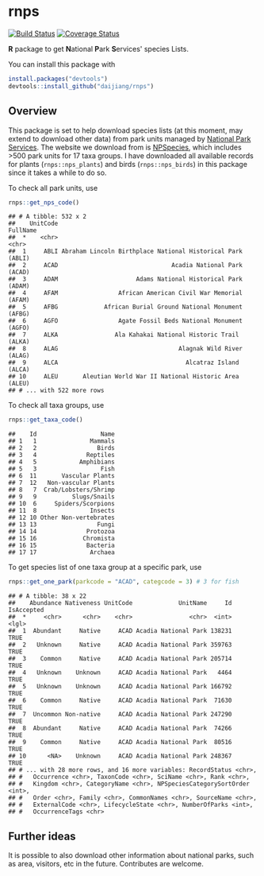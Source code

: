 
rnps
====

[![Build Status](https://travis-ci.org/daijiang/rnps.svg?branch=master)](https://travis-ci.org/daijiang/rnps) [![Coverage Status](https://img.shields.io/codecov/c/github/daijiang/rnps/master.svg)](https://codecov.io/github/daijiang/rnps?branch=master)

**R** package to get **N**ational **P**ark **S**ervices' species Lists.

You can install this package with

```r
install.packages("devtools")
devtools::install_github("daijiang/rnps")
```

Overview
--------

This package is set to help download species lists (at this moment, may extend to download other data) from park units managed by [National Park Services](https://www.nps.gov). The website we download from is [NPSpecies](https://irma.nps.gov/NPSpecies/Search/SpeciesList), which includes &gt;500 park units for 17 taxa groups. I have downloaded all available records for plants (`rnps::nps_plants`) and birds (`rnps::nps_birds`) in this package since it takes a while to do so.

To check all park units, use

``` r
rnps::get_nps_code()
```

    ## # A tibble: 532 x 2
    ##    UnitCode                                                   FullName
    ##  *    <chr>                                                      <chr>
    ##  1     ABLI Abraham Lincoln Birthplace National Historical Park (ABLI)
    ##  2     ACAD                                Acadia National Park (ACAD)
    ##  3     ADAM                      Adams National Historical Park (ADAM)
    ##  4     AFAM                 African American Civil War Memorial (AFAM)
    ##  5     AFBG             African Burial Ground National Monument (AFBG)
    ##  6     AGFO                 Agate Fossil Beds National Monument (AGFO)
    ##  7     ALKA                Ala Kahakai National Historic Trail  (ALKA)
    ##  8     ALAG                                  Alagnak Wild River (ALAG)
    ##  9     ALCA                                    Alcatraz Island  (ALCA)
    ## 10     ALEU       Aleutian World War II National Historic Area  (ALEU)
    ## # ... with 522 more rows

To check all taxa groups, use

``` r
rnps::get_taxa_code()
```

    ##    Id                  Name
    ## 1   1               Mammals
    ## 2   2                 Birds
    ## 3   4              Reptiles
    ## 4   5            Amphibians
    ## 5   3                  Fish
    ## 6  11       Vascular Plants
    ## 7  12   Non-vascular Plants
    ## 8   7  Crab/Lobsters/Shrimp
    ## 9   9          Slugs/Snails
    ## 10  6     Spiders/Scorpions
    ## 11  8               Insects
    ## 12 10 Other Non-vertebrates
    ## 13 13                 Fungi
    ## 14 14              Protozoa
    ## 15 16             Chromista
    ## 16 15              Bacteria
    ## 17 17               Archaea

To get species list of one taxa group at a specific park, use

``` r
rnps::get_one_park(parkcode = "ACAD", categcode = 3) # 3 for fish
```

    ## # A tibble: 38 x 22
    ##    Abundance Nativeness UnitCode             UnitName     Id IsAccepted
    ##  *     <chr>      <chr>    <chr>                <chr>  <int>      <lgl>
    ##  1  Abundant     Native     ACAD Acadia National Park 138231       TRUE
    ##  2   Unknown     Native     ACAD Acadia National Park 359763       TRUE
    ##  3    Common     Native     ACAD Acadia National Park 205714       TRUE
    ##  4   Unknown    Unknown     ACAD Acadia National Park   4464       TRUE
    ##  5   Unknown    Unknown     ACAD Acadia National Park 166792       TRUE
    ##  6    Common     Native     ACAD Acadia National Park  71630       TRUE
    ##  7  Uncommon Non-native     ACAD Acadia National Park 247290       TRUE
    ##  8  Abundant     Native     ACAD Acadia National Park  74266       TRUE
    ##  9    Common     Native     ACAD Acadia National Park  80516       TRUE
    ## 10      <NA>    Unknown     ACAD Acadia National Park 248367       TRUE
    ## # ... with 28 more rows, and 16 more variables: RecordStatus <chr>,
    ## #   Occurrence <chr>, TaxonCode <chr>, SciName <chr>, Rank <chr>,
    ## #   Kingdom <chr>, CategoryName <chr>, NPSpeciesCategorySortOrder <int>,
    ## #   Order <chr>, Family <chr>, CommonNames <chr>, SourceName <chr>,
    ## #   ExternalCode <chr>, LifecycleState <chr>, NumberOfParks <int>,
    ## #   OccurrenceTags <chr>

Further ideas
-------------

It is possible to also download other information about national parks, such as area, visitors, etc in the future. Contributes are welcome.
